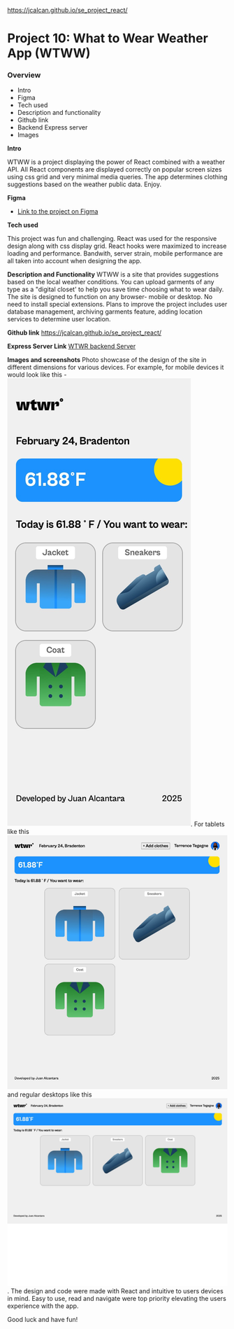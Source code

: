 https://jcalcan.github.io/se_project_react/

# Project 10: What to Wear Weather App (WTWW)

### Overview

- Intro
- Figma
- Tech used
- Description and functionality
- Github link
- Backend Express server
- Images

**Intro**

WTWW is a project displaying the power of React combined with a weather API. All React components are displayed correctly on popular screen sizes using css grid and very minimal media queries. The app determines clothing suggestions based on the weather public data. Enjoy.

**Figma**

- [Link to the project on Figma](https://www.figma.com/design/F03bTb81Pw8IDPj5Y9rc5i/Sprint-10-%7C-WTWR?node-id=311-433&p=f&t=mVKXRi7p8WCtvag4-0)

**Tech used**

This project was fun and challenging. React was used for the responsive design along with css display grid. React hooks were maximized to increase loading and performance. Bandwith, server strain, mobile performance are all taken into account when designing the app.

**Description and Functionality**
WTWW is a site that provides suggestions based on the local weather conditions. You can upload garments of any type as a "digital closet' to help you save time choosing what to wear daily. The site is designed to function on any browser- mobile or desktop. No need to install special extensions. Plans to improve the project includes user database management, archiving garments feature, adding location services to determine user location.

**Github link**
https://jcalcan.github.io/se_project_react/

**Express Server Link**
[WTWR backend Server](https://github.com/jcalcan/se_project_express/)

**Images and screenshots**
Photo showcase of the design of the site in different dimensions for various devices. For example,
for mobile devices it would look like this - ![mobile](./src/assets/mobile_screenshot.jpg). For tablets like this ![tablets](./src/assets/tablet_screenshot.jpg) and regular desktops like this ![desktop](./src/assets/desktop_screenshot.jpg). The design and code were made with React and intuitive to users devices in mind. Easy to use, read and navigate were top priority elevating the users experience with the app.

Good luck and have fun!

